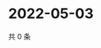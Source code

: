 # 2022-05-03

共 0 条

<!-- BEGIN WEIBO -->
<!-- 最后更新时间 Tue May 03 2022 23:17:32 GMT+0800 (China Standard Time) -->

<!-- END WEIBO -->
